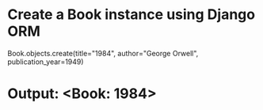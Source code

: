 
# Create a Book instance using Django ORM

Book.objects.create(title="1984", author="George Orwell", publication_year=1949)

# Output: <Book: 1984>
